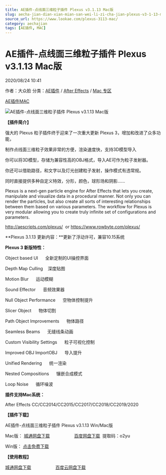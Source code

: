```yaml
---
title: AE插件-点线面三维粒子插件 Plexus v3.1.13 Mac版
slug: aecha-jian-dian-xian-mian-san-wei-li-zi-cha-jian-plexus-v3-1-13-macban
source_url: https://www.lookae.com/plexus-3113-mac/
category: aechajian
tags: [AE插件, MAC]
---
```

# AE插件-点线面三维粒子插件 Plexus v3.1.13 Mac版

2020/08/24 10:41

作者：大众脸
分类：[AE插件](https://www.lookae.com/after-effects/aechajian/) / [After Effects](https://www.lookae.com/after-effects/) / [Mac 专区](https://www.lookae.com/mac-osx/)

[AE插件](https://www.lookae.com/tag/ae%e6%8f%92%e4%bb%b6/)[MAC](https://www.lookae.com/tag/mac/)

![AE插件-点线面三维粒子插件 Plexus v3.1.13 Mac版](https://www.lookae.com/wp-content/uploads/2016/07/plexus-3.jpg "AE插件-点线面三维粒子插件 Plexus v3.1.13 Mac版-LookAE.com")

**【插件简介】**

强大的 Plexus 粒子插件终于迎来了一次重大更新 Plexus 3，增加和改进了众多功能，

制作点线面三维粒子效果非常的方便，渲染速度快，支持3D模型导入

你可以将3D模型，存储为兼容性高的OBJ格式，导入AE可作为粒子发射器。

你还可以借助路径，和文字以及灯光创建粒子发射，操作模式有违常规。

同时直接提供多种自定义特效，分形，颜色，球形场和阴影……

Plexus is a next-gen particle engine for After Effects that lets you create, manipulate and visualize data in a procedural manner. Not only you can render the particles, but also create all sorts of interesting relationships between them based on various parameters. The workflow for Plexus is very modular allowing you to create truly infinite set of configurations and parameters.

http://aescripts.com/plexus/  or https://www.rowbyte.com/plexus/

**Plexus 3.1.13 更新内容：**更新了浮动许可，兼容10.15系统

**Plexus 3 新版特性：**

Object based UI      全新定制的UI操控界面

Depth Map Culling    深度贴图

Motion Blur      运动模糊

Sound Effector      音频效果器

Null Object Performance      空物体控制提升

Slicer Object      物体切割

Path Object Improvements      物体路径

Seamless Beams      无缝线条动画

Custom Visibility Settings      粒子可视化控制

Improved OBJ ImportOBJ      导入提升

Unified Rendering      统一渲染

Nested Compositions      镶嵌合成模式

Loop Noise      循环噪波

**插件支持Mac系统：**

After Effects CC/CC2014/CC2015/CC2017/CC2018/CC2019/2020

**【插件下载】**

AE插件-点线面三维粒子插件 Plexus v3.1.13 Win/Mac版

Mac版： [城通网盘下载](https://089u.com/file/680462-458555189)                    [百度网盘下载](https://pan.baidu.com/s/1dmGnMcZouoiF3bINgOwmlw)  提取码：o2yu

Win版： [点击免费下载](https://www.lookae.com/plexus-3113/)

**【使用教程】**

[城通网盘下载](https://lookae.ctfile.com/fs/ZI4154455817)                    [百度云网盘下载](https://pan.baidu.com/s/1hsvzYvi)
